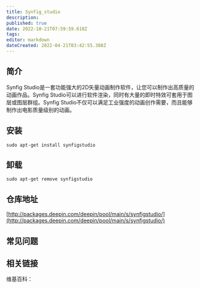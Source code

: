 ```yaml
---
title: Synfig_studio
description: 
published: true
date: 2022-10-21T07:59:59.618Z
tags: 
editor: markdown
dateCreated: 2022-04-21T03:42:55.388Z
---
```


## 简介

Synfig Studio是一套功能强大的2D矢量动画制作软件，让您可以制作出高质量的动画作品。Synfig Studio可以进行软件渲染，同时有大量的即时特效可套用于图层或图层群组。Synfig Studio不仅可以满足工业强度的动画创作需要，而且能够制作出电影质量级别的动画。

## 安装

`sudo apt-get install synfigstudio`

## 卸载

`sudo apt-get remove synfigstudio`

## 仓库地址

[http://packages.deepin.com/deepin/pool/main/s/synfigstudio/](http://packages.deepin.com/deepin/pool/main/s/synfigstudio/)

## 常见问题

## 相关链接

维基百科：
